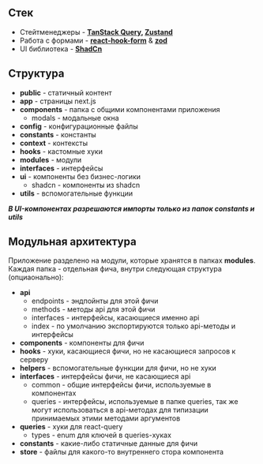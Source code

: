 ## Стек

- Стейтменеджеры - **[TanStack Query](https://tanstack.com/query/v4/docs/react/quick-start), [Zustand](https://docs.pmnd.rs/zustand/getting-started/introduction)**
- Работа с формами - **[react-hook-form](https://react-hook-form.com/get-started)** & **[zod](https://zod.dev/)**
- UI библиотека - **[ShadCn](https://ui.shadcn.com/)**


## Структура

- **public** - статичный контент
- **app** - страницы next.js
- **components** - папка с общими компонентами приложения
  - modals - модальные окна
- **config** - конфигурационные файлы
- **constants** - константы
- **context** - контексты
- **hooks** - кастомные хуки
- **modules** - модули
- **interfaces** - интерфейсы
- **ui** - компоненты без бизнес-логики
  - shadcn - компоненты из shadcn
- **utils** - вспомогательные функции

**_В UI-компонентах разрешаются импорты только из папок constants и utils_**

## Модульная архитектура

Приложение разделено на модули, которые хранятся в папках **modules**. Каждая папка - отдельная фича, внутри следующая структура (опциаонально):

- **api**
    - endpoints - эндпойнты для этой фичи
    - methods - методы api для этой фичи
    - interfaces - интерфейсы, касающиеся именно api
    - index - по умолчанию экспортируются только api-методы и интерфейсы
- **components** - компоненты для фичи
- **hooks** - хуки, касающиеся фичи, но не касающиеся запросов к серверу
- **helpers** - вспомогательные функции для фичи, но не хуки
- **interfaces** - интерфейсы фичи, не касающиеся api
    - common - общие интерфейсы фичи, используемые в компонентах
    - queries - интерфейсы, используемые в папке queries, так же могут использоваться в api-методах для типизации принимаемых этими методами аргументов
- **queries** - хуки для react-query
    - types - enum для ключей в queries-хуках
- **constants** - какие-либо статичные данные для фичи
- **store** - файлы для какого-то внутреннего стора компонента
